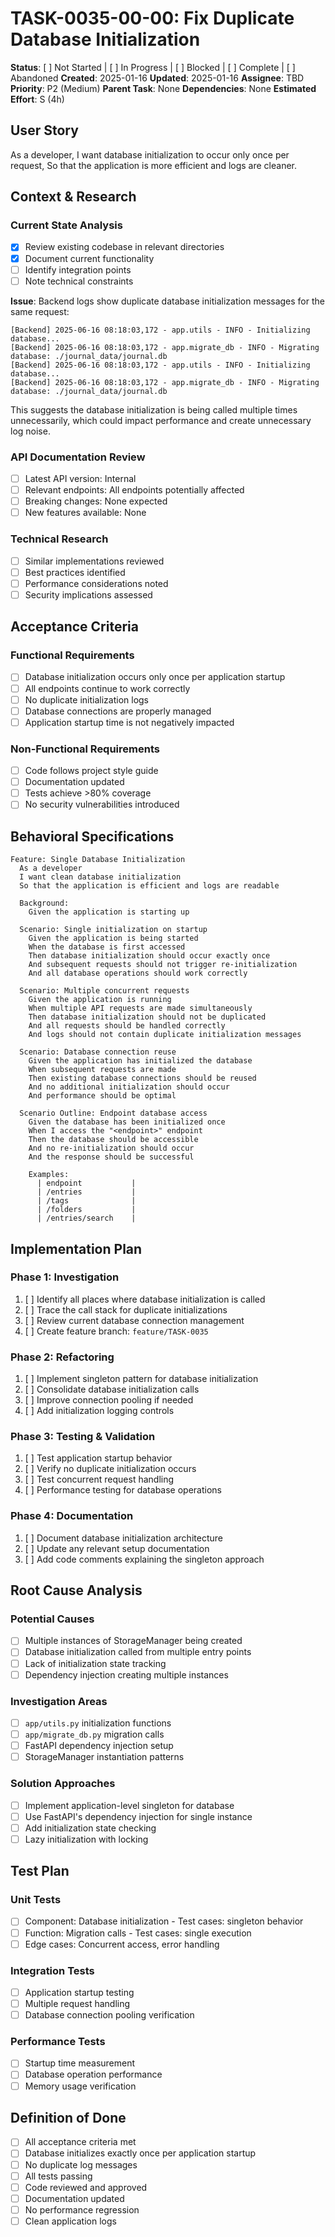 # TASK-0035-00-00: Fix Duplicate Database Initialization

**Status**: [ ] Not Started | [ ] In Progress | [ ] Blocked | [ ] Complete | [ ] Abandoned
**Created**: 2025-01-16
**Updated**: 2025-01-16
**Assignee**: TBD
**Priority**: P2 (Medium)
**Parent Task**: None
**Dependencies**: None
**Estimated Effort**: S (4h)

## User Story
As a developer,
I want database initialization to occur only once per request,
So that the application is more efficient and logs are cleaner.

## Context & Research

### Current State Analysis
- [X] Review existing codebase in relevant directories
- [X] Document current functionality
- [ ] Identify integration points
- [ ] Note technical constraints

**Issue**: Backend logs show duplicate database initialization messages for the same request:
```
[Backend] 2025-06-16 08:18:03,172 - app.utils - INFO - Initializing database...
[Backend] 2025-06-16 08:18:03,172 - app.migrate_db - INFO - Migrating database: ./journal_data/journal.db
[Backend] 2025-06-16 08:18:03,172 - app.utils - INFO - Initializing database...
[Backend] 2025-06-16 08:18:03,172 - app.migrate_db - INFO - Migrating database: ./journal_data/journal.db
```

This suggests the database initialization is being called multiple times unnecessarily, which could impact performance and create unnecessary log noise.

### API Documentation Review
- [ ] Latest API version: Internal
- [ ] Relevant endpoints: All endpoints potentially affected
- [ ] Breaking changes: None expected
- [ ] New features available: None

### Technical Research
- [ ] Similar implementations reviewed
- [ ] Best practices identified
- [ ] Performance considerations noted
- [ ] Security implications assessed

## Acceptance Criteria

### Functional Requirements
- [ ] Database initialization occurs only once per application startup
- [ ] All endpoints continue to work correctly
- [ ] No duplicate initialization logs
- [ ] Database connections are properly managed
- [ ] Application startup time is not negatively impacted

### Non-Functional Requirements
- [ ] Code follows project style guide
- [ ] Documentation updated
- [ ] Tests achieve >80% coverage
- [ ] No security vulnerabilities introduced

## Behavioral Specifications

```gherkin
Feature: Single Database Initialization
  As a developer
  I want clean database initialization
  So that the application is efficient and logs are readable

  Background:
    Given the application is starting up

  Scenario: Single initialization on startup
    Given the application is being started
    When the database is first accessed
    Then database initialization should occur exactly once
    And subsequent requests should not trigger re-initialization
    And all database operations should work correctly

  Scenario: Multiple concurrent requests
    Given the application is running
    When multiple API requests are made simultaneously
    Then database initialization should not be duplicated
    And all requests should be handled correctly
    And logs should not contain duplicate initialization messages

  Scenario: Database connection reuse
    Given the application has initialized the database
    When subsequent requests are made
    Then existing database connections should be reused
    And no additional initialization should occur
    And performance should be optimal

  Scenario Outline: Endpoint database access
    Given the database has been initialized once
    When I access the "<endpoint>" endpoint
    Then the database should be accessible
    And no re-initialization should occur
    And the response should be successful

    Examples:
      | endpoint           |
      | /entries           |
      | /tags              |
      | /folders           |
      | /entries/search    |
```

## Implementation Plan

### Phase 1: Investigation
1. [ ] Identify all places where database initialization is called
2. [ ] Trace the call stack for duplicate initializations
3. [ ] Review current database connection management
4. [ ] Create feature branch: `feature/TASK-0035`

### Phase 2: Refactoring
1. [ ] Implement singleton pattern for database initialization
2. [ ] Consolidate database initialization calls
3. [ ] Improve connection pooling if needed
4. [ ] Add initialization logging controls

### Phase 3: Testing & Validation
1. [ ] Test application startup behavior
2. [ ] Verify no duplicate initialization occurs
3. [ ] Test concurrent request handling
4. [ ] Performance testing for database operations

### Phase 4: Documentation
1. [ ] Document database initialization architecture
2. [ ] Update any relevant setup documentation
3. [ ] Add code comments explaining the singleton approach

## Root Cause Analysis

### Potential Causes
- [ ] Multiple instances of StorageManager being created
- [ ] Database initialization called from multiple entry points
- [ ] Lack of initialization state tracking
- [ ] Dependency injection creating multiple instances

### Investigation Areas
- [ ] `app/utils.py` initialization functions
- [ ] `app/migrate_db.py` migration calls
- [ ] FastAPI dependency injection setup
- [ ] StorageManager instantiation patterns

### Solution Approaches
- [ ] Implement application-level singleton for database
- [ ] Use FastAPI's dependency injection for single instance
- [ ] Add initialization state checking
- [ ] Lazy initialization with locking

## Test Plan

### Unit Tests
- [ ] Component: Database initialization - Test cases: singleton behavior
- [ ] Function: Migration calls - Test cases: single execution
- [ ] Edge cases: Concurrent access, error handling

### Integration Tests
- [ ] Application startup testing
- [ ] Multiple request handling
- [ ] Database connection pooling verification

### Performance Tests
- [ ] Startup time measurement
- [ ] Database operation performance
- [ ] Memory usage verification

## Definition of Done
- [ ] All acceptance criteria met
- [ ] Database initializes exactly once per application startup
- [ ] No duplicate log messages
- [ ] All tests passing
- [ ] Code reviewed and approved
- [ ] Documentation updated
- [ ] No performance regression
- [ ] Clean application logs